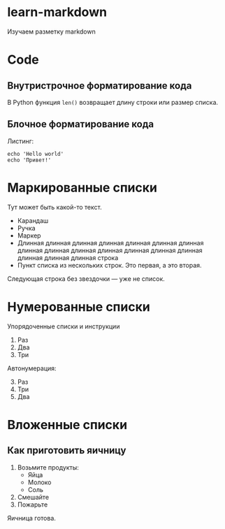 # learn-markdown

Изучаем разметку markdown

# Code

## Внутристрочное форматирование кода

В Python функция `len()` возвращает длину строки или размер списка.

## Блочное форматирование кода

Листинг:

```
echo 'Hello world'
echo 'Привет!'
```

# Маркированные списки

Тут может быть какой-то текст.

* Карандаш
* Ручка
* Маркер
* Длинная длинная длинная длинная длинная длинная длинная длинная длинная длинная длинная длинная длинная длинная длинная длинная длинная строка
* Пункт списка из нескольких строк. Это первая,
а это вторая.

Следующая строка без звездочки — уже не список.

# Нумерованные списки

Упорядоченные списки и инструкции

1. Раз
2. Два 
3. Три

Автонумерация:

3. Раз
1. Три
666. Два

# Вложенные списки

## Как приготовить яичницу

1. Возьмите продукты:
    * Яйца
    * Молоко
    * Соль
2. Смешайте
3. Пожарьте

Яичница готова.
